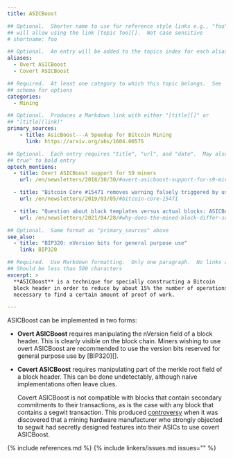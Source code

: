 ```yaml
---
title: ASICBoost

## Optional.  Shorter name to use for reference style links e.g., "foo"
## will allow using the link [topic foo][].  Not case sensitive
# shortname: foo

## Optional.  An entry will be added to the topics index for each alias
aliases:
  - Overt ASICBoost
  - Covert ASICBoost

## Required.  At least one category to which this topic belongs.  See
## schema for options
categories:
  - Mining

## Optional.  Produces a Markdown link with either "[title][]" or
## "[title](link)"
primary_sources:
    - title: AsicBoost---A Speedup for Bitcoin Mining
      link: https://arxiv.org/abs/1604.00575

## Optional.  Each entry requires "title", "url", and "date".  May also use "feature:
## true" to bold entry
optech_mentions:
  - title: Overt ASICBoost support for S9 miners
    url: /en/newsletters/2018/10/30/#overt-asicboost-support-for-s9-miners

  - title: "Bitcoin Core #15471 removes warning falsely triggered by use of overt ASICBoost"
    url: /en/newsletters/2019/03/05/#bitcoin-core-15471

  - title: "Question about block templates versus actual blocks: ASICBoost explains one difference"
    url: /en/newsletters/2021/04/28/#why-does-the-mined-block-differ-so-much-from-the-block-template

## Optional.  Same format as "primary_sources" above
see_also:
  - title: "BIP320: nVersion bits for general purpose use"
    link: BIP320

## Required.  Use Markdown formatting.  Only one paragraph.  No links allowed.
## Should be less than 500 characters
excerpt: >
  **ASICBoost** is a technique for specially constructing a Bitcoin
  block header in order to reduce by about 15% the number of operations
  necessary to find a certain amount of proof of work.

---
```

ASICBoost can be implemented in two forms:

- **Overt ASICBoost** requires manipulating the nVersion field of a
  block header.  This is clearly visible on the block chain.  Miners
  wishing to use overt ASICBoost are recommended to use the version bits
  reserved for general purpose use by [BIP320][].

- **Covert ASICBoost** requires manipulating part of the merkle root
  field of a block header.  This can be done undetectably, although
  naive implementations often leave clues.

  Covert ASICBoost is not compatible with blocks that contain
  secondary commitments to their transactions, as is the case with any
  block that contains a segwit transaction.  This produced
  [controversy][segwit asicboost] when it was discovered that a mining
  hardware manufacturer who strongly objected to segwit had secretly
  designed features into their ASICs to use covert ASICBoost.

[segwit asicboost]: /en/topics/soft-fork-activation/#2016-7-bip9-bip148-and-bip91-the-bip141143-segwit-activation

{% include references.md %}
{% include linkers/issues.md issues="" %}
